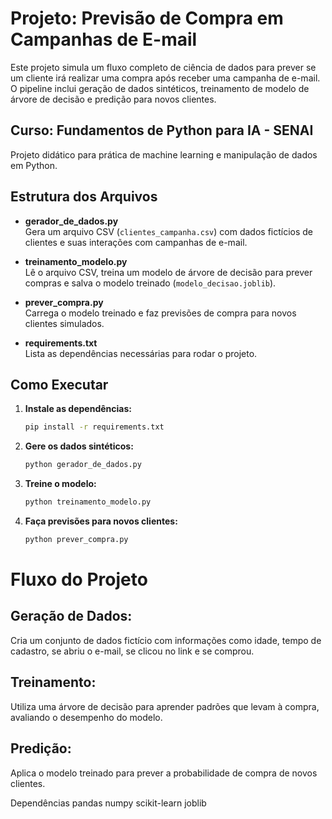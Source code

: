 # Projeto: Previsão de Compra em Campanhas de E-mail

Este projeto simula um fluxo completo de ciência de dados para prever se um cliente irá realizar uma compra após receber uma campanha de e-mail. O pipeline inclui geração de dados sintéticos, treinamento de modelo de árvore de decisão e predição para novos clientes.

## Curso: Fundamentos de Python para IA - SENAI
Projeto didático para prática de machine learning e manipulação de dados em Python. 

## Estrutura dos Arquivos

- **gerador_de_dados.py**  
  Gera um arquivo CSV (`clientes_campanha.csv`) com dados fictícios de clientes e suas interações com campanhas de e-mail.

- **treinamento_modelo.py**  
  Lê o arquivo CSV, treina um modelo de árvore de decisão para prever compras e salva o modelo treinado (`modelo_decisao.joblib`).

- **prever_compra.py**  
  Carrega o modelo treinado e faz previsões de compra para novos clientes simulados.

- **requirements.txt**  
  Lista as dependências necessárias para rodar o projeto.

## Como Executar

1. **Instale as dependências:**
   ```sh
   pip install -r requirements.txt

2. **Gere os dados sintéticos:**
    ```sh
    python gerador_de_dados.py

3. **Treine o modelo:**
    ```sh
    python treinamento_modelo.py

4. **Faça previsões para novos clientes:**
    ```sh
    python prever_compra.py

    
# Fluxo do Projeto
## Geração de Dados:
Cria um conjunto de dados fictício com informações como idade, tempo de cadastro, se abriu o e-mail, se clicou no link e se comprou.

## Treinamento:
Utiliza uma árvore de decisão para aprender padrões que levam à compra, avaliando o desempenho do modelo.

## Predição:
Aplica o modelo treinado para prever a probabilidade de compra de novos clientes.

Dependências
pandas
numpy
scikit-learn
joblib

